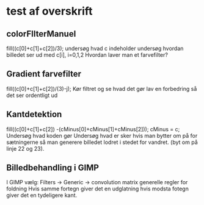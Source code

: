 
# test af overskrift

## colorFIlterManuel
fill((c[0]+c[1]+c[2])/3);
undersøg hvad c indeholder
undersøg hvordan billedet ser ud med c[i], i=0,1,2
Hvordan laver man et farvefilter?



## Gradient farvefilter
fill((c[0]+c[1]+c[2])/(3)-j);
Kør filtret og se hvad det gør
lav en forbedring så det ser ordentligt ud

## Kantdetektion
fill((c[0]+c[1]+c[2]) -(cMinus[0]+cMinus[1]+cMinus[2]));
cMinus = c;
Undersøg hvad koden gør
Undersøg hvad er sker hvis man bytter om på for sætningerne så man generere billedet lodret i stedet for vandret. (byt om på linje 22 og 23).

## Billedbehandling i GIMP
I GIMP vælg: Filters -> Generic -> convolution matrix
generelle regler for foldning
Hvis samme fortegn giver det en udglatning
hvis modsta fotegn giver det en tydeligere kant.

